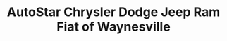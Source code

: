 ---
title: "AutoStar Chrysler Dodge Jeep Ram Fiat of Waynesville"
url: /waynesville/autostar-chrysler-dodge-jeep-ram-fiat-of-waynesville/
shop: Autohaus
---